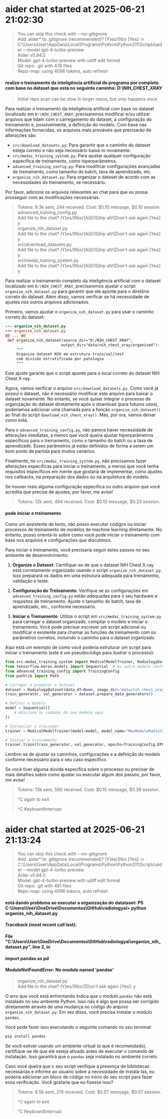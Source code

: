 
# aider chat started at 2025-06-21 21:02:30

> You can skip this check with --no-gitignore  
> Add .aider* to .gitignore (recommended)? (Y)es/(N)o [Yes]: n  
> C:\Users\User\AppData\Local\Programs\Python\Python311\Scripts\aider --model gpt-4-turbo-preview  
> Aider v0.84.0  
> Model: gpt-4-turbo-preview with udiff edit format  
> Git repo: .git with 476 files  
> Repo-map: using 4096 tokens, auto refresh  

#### realize o treinamento da inteligência artificial do programa por completo com base no dataset que está no seguinte caminho: D:\NIH_CHEST_XRAY  
> Initial repo scan can be slow in larger repos, but only happens once.  

Para realizar o treinamento da inteligência artificial com base no dataset localizado em `D:\NIH_CHEST_XRAY`, precisaremos modificar e/ou utilizar arquivos que lidam com o carregamento do dataset, a configuração do treinamento e, possivelmente, a definição do modelo. Com base nas informações fornecidas, os arquivos mais prováveis que precisarão de alterações são:

- `src/download_datasets.py`: Para garantir que o caminho do dataset esteja correto e não seja necessário baixá-lo novamente.
- `src/medai_training_system.py`: Para ajustar qualquer configuração específica de treinamento, como hiperparâmetros.
- `advanced_training_config.py`: Para modificar configurações avançadas de treinamento, como tamanho do batch, taxa de aprendizado, etc.
- `organize_nih_dataset.py`: Para organizar o dataset de acordo com as necessidades do treinamento, se necessário.

Por favor, adicione os arquivos relevantes ao chat para que eu possa prosseguir com as modificações necessárias.

> Tokens: 9.3k sent, 244 received. Cost: $0.10 message, $0.10 session.  
> advanced_training_config.py  
> Add file to the chat? (Y)es/(N)o/(A)ll/(S)kip all/(D)on't ask again [Yes]: y  
> organize_nih_dataset.py  
> Add file to the chat? (Y)es/(N)o/(A)ll/(S)kip all/(D)on't ask again [Yes]: y  
> src\download_datasets.py  
> Add file to the chat? (Y)es/(N)o/(A)ll/(S)kip all/(D)on't ask again [Yes]: y  
> src\medai_training_system.py  
> Add file to the chat? (Y)es/(N)o/(A)ll/(S)kip all/(D)on't ask again [Yes]: y  

Para realizar o treinamento completo da inteligência artificial com o dataset localizado em `D:\NIH_CHEST_XRAY`, precisaremos ajustar o script `organize_nih_dataset.py` para garantir que ele aponte para o diretório correto do dataset. Além disso, vamos verificar se há necessidade de ajustes nos outros arquivos adicionados.

Primeiro, vamos ajustar o `organize_nih_dataset.py` para usar o caminho correto do dataset:

```diff
--- organize_nih_dataset.py
+++ organize_nih_dataset.py
@@ ... @@
 def organize_nih_dataset(source_dir="D:/NIH_CHEST_XRAY", 
                         output_dir="data/nih_chest_xray/organized"):
     """
     Organiza dataset NIH em estrutura train/val/test
     com divisão estratificada por patologia
     """
```

Este ajuste garante que o script aponte para o local correto do dataset NIH Chest X-ray.

Agora, vamos verificar o arquivo `src/download_datasets.py`. Como você já possui o dataset, não é necessário modificar este arquivo para baixar o dataset novamente. No entanto, se você quiser integrar o processo de organização do dataset diretamente após o download (para futuros usos), poderíamos adicionar uma chamada para a função `organize_nih_dataset()` ao final do script `download_nih_chest_xray()`. Mas, por ora, vamos deixar como está.

Para o `advanced_training_config.py`, não parece haver necessidade de alterações imediatas, a menos que você queira ajustar hiperparâmetros específicos para o treinamento, como o tamanho do batch ou a taxa de aprendizado. Esses parâmetros já estão definidos de forma a serem um bom ponto de partida para muitos cenários.

Finalmente, no `src/medai_training_system.py`, não precisamos fazer alterações específicas para iniciar o treinamento, a menos que você tenha requisitos específicos em mente que gostaria de implementar, como ajustes nos callbacks, na preparação dos dados ou na arquitetura do modelo.

Se houver mais alguma configuração específica ou outro arquivo que você acredita que precise de ajustes, por favor, me avise!

> Tokens: 12k sent, 494 received. Cost: $0.13 message, $0.23 session.  

#### pode iniciar o treinamento  

Como um assistente de texto, não posso executar códigos ou iniciar processos de treinamento de modelos de machine learning diretamente. No entanto, posso orientá-lo sobre como você pode iniciar o treinamento com base nos arquivos e configurações que discutimos.

Para iniciar o treinamento, você precisaria seguir estes passos no seu ambiente de desenvolvimento:

1. **Organize o Dataset**: Certifique-se de que o dataset NIH Chest X-ray está corretamente organizado usando o script `organize_nih_dataset.py`. Isso preparará os dados em uma estrutura adequada para treinamento, validação e teste.

2. **Configuração do Treinamento**: Verifique se as configurações em `advanced_training_config.py` estão adequadas para o seu hardware e requisitos de treinamento. Ajuste o tamanho do batch, taxa de aprendizado, etc., conforme necessário.

3. **Iniciar o Treinamento**: Utilize o script em `src/medai_training_system.py` para carregar o dataset organizado, compilar o modelo e iniciar o treinamento. Você pode precisar escrever um script adicional ou modificar o existente para chamar as funções de treinamento com os parâmetros corretos, incluindo o caminho para o dataset organizado.

Aqui está um exemplo de como você poderia estruturar um script para iniciar o treinamento (este é um pseudocódigo para ilustrar o processo):

```python
from src.medai_training_system import MedicalModelTrainer, RadiologyDataset
from tensorflow.keras.models import Sequential  # ou outro modelo conforme necessário
from advanced_training_config import TrainingConfig
from pathlib import Path

# Carregar e preparar o dataset
dataset = RadiologyDataset(data_df=None, image_dir="data/nih_chest_xray/organized/train", batch_size=TrainingConfig.BATCH_SIZE, augment=True)
train_generator, val_generator = dataset.prepare_data_generators()

# Definir o modelo
model = Sequential([
    # Adicione as camadas do seu modelo aqui
])

# Instanciar o treinador
trainer = MedicalModelTrainer(model=model, model_name="MeuModeloRadiologia", output_dir=Path("./training_output"), use_wandb=False)

# Iniciar o treinamento
trainer.train(train_generator, val_generator, epochs=TrainingConfig.EPOCHS)
```

Lembre-se de ajustar os caminhos, configurações e a definição do modelo conforme necessário para o seu caso específico.

Se você tiver alguma dúvida específica sobre o processo ou precisar de mais detalhes sobre como ajustar ou executar algum dos passos, por favor, me avise!

> Tokens: 13k sent, 590 received. Cost: $0.15 message, $0.39 session.  
>  
>  
> ^C again to exit  
>  
>  
> ^C KeyboardInterrupt  

# aider chat started at 2025-06-21 21:13:24

> You can skip this check with --no-gitignore  
> Add .aider* to .gitignore (recommended)? (Y)es/(N)o [Yes]: n  
> C:\Users\User\AppData\Local\Programs\Python\Python311\Scripts\aider --model gpt-4-turbo-preview  
> Aider v0.84.0  
> Model: gpt-4-turbo-preview with udiff edit format  
> Git repo: .git with 481 files  
> Repo-map: using 4096 tokens, auto refresh  

#### está dando problema ao executar a organização do datataset: PS C:\Users\User\OneDrive\Documentos\GitHub\radiologyai> python organize_nih_dataset.py  
#### Traceback (most recent call last):  
####   File "C:\Users\User\OneDrive\Documentos\GitHub\radiologyai\organize_nih_dataset.py", line 2, in <module>  
####     import pandas as pd  
#### ModuleNotFoundError: No module named 'pandas'  
> organize_nih_dataset.py  
> Add file to the chat? (Y)es/(N)o/(D)on't ask again [Yes]: y  

O erro que você está enfrentando indica que o módulo `pandas` não está instalado no seu ambiente Python. Isso não é algo que possa ser corrigido diretamente através de uma mudança no código do arquivo `organize_nih_dataset.py`. Em vez disso, você precisa instalar o módulo `pandas`.

Você pode fazer isso executando o seguinte comando no seu terminal:

```bash
pip install pandas
```

Se você estiver usando um ambiente virtual (o que é recomendado), certifique-se de que ele esteja ativado antes de executar o comando de instalação. Isso garantirá que o `pandas` seja instalado no ambiente correto.

Caso você queira que o seu script verifique a presença de bibliotecas necessárias e informe ao usuário sobre a necessidade de instalá-las, eu poderia adicionar um bloco de código no início do seu script para fazer essa verificação. Você gostaria que eu fizesse isso?

> Tokens: 6.5k sent, 219 received. Cost: $0.07 message, $0.07 session.  
>  
>  
> ^C again to exit  
>  
>  
> ^C KeyboardInterrupt  
